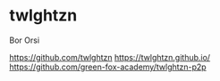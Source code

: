 # twlghtzn
Bor Orsi

https://github.com/twlghtzn
https://twlghtzn.github.io/
https://github.com/green-fox-academy/twlghtzn-p2p